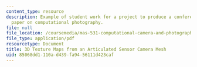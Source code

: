 ```yaml
---
content_type: resource
description: Example of student work for a project to produce a conference quality
  paper on computational photography.
file: null
file_location: /coursemedia/mas-531-computational-camera-and-photography-fall-2009/85068dd1110ad439fa9456111d423caf_MITMAS_531F09_proj5_paper.pdf
file_type: application/pdf
resourcetype: Document
title: 3D Texture Maps from an Articulated Sensor Camera Mesh
uid: 85068dd1-110a-d439-fa94-56111d423caf
---
```

